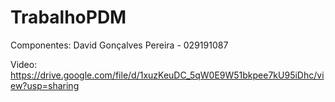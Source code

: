 # TrabalhoPDM

Componentes: David Gonçalves Pereira - 029191087

Video: https://drive.google.com/file/d/1xuzKeuDC_5qW0E9W51bkpee7kU95iDhc/view?usp=sharing
